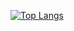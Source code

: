 [![Top Langs](https://github-readme-stats.vercel.app/api/top-langs/?username=Hihoshi&layout=compact)](https://github.com/Hihoshi/github-readme-stats)
